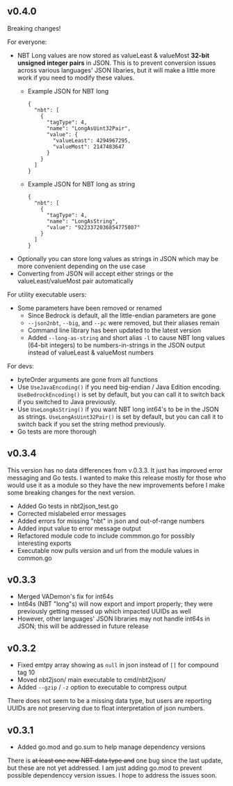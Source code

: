 ## v0.4.0

Breaking changes!

For everyone:

- NBT Long values are now stored as valueLeast & valueMost **32-bit unsigned
integer pairs** in JSON. This is to prevent conversion issues across various
languages' JSON libaries, but it will make a little more work if you need to
modify these values.
  - Example JSON for NBT long

        {
          "nbt": [
            {
              "tagType": 4,
              "name": "LongAsUint32Pair",
              "value": {
                "valueLeast": 4294967295,
                "valueMost": 2147483647
              }
            }
          ]
        }

  - Example JSON for NBT long as string

        {
          "nbt": [
            {
              "tagType": 4,
              "name": "LongAsString",
              "value": "9223372036854775807"
            }
          ]
        }

- Optionally you can store long values as strings in JSON which may be more
convenient depending on the use case
- Converting from JSON will accept either strings or the valueLeast/valueMost
pair automatically

For utility executable users:

- Some parameters have been removed or renamed
  - Since Bedrock is default, all the little-endian parameters are gone
  - `--json2nbt`, `--big`, and `--pc` were removed, but their aliases remain
  - Command line library has been updated to the latest version
  - Added `--long-as-string` and short alias `-l` to cause NBT long values
  (64-bit integers) to be numbers-in-strings in the JSON output instead of
  valueLeast & valueMost numbers

For devs:

- byteOrder arguments are gone from all functions
- Use `UseJavaEncoding()` if you need big-endian / Java Edition encoding.
`UseBedrockEncoding()` is set by default, but you can call it to switch back if
you switched to Java previously.
- Use `UseLongAsString()` if you want NBT long int64's to be in the JSON as
strings. `UseLongAsUint32Pair()` is set by default, but you can call it to
switch back if you set the string method previously.
- Go tests are more thorough

## v0.3.4

This version has no data differences from v.0.3.3. It just has improved error
messaging and Go tests. I wanted to make this release mostly for those who would
use it as a module so they have the new improvements before I make some breaking
changes for the next version.

- Added Go tests in nbt2json_test.go
- Corrected mislabeled error messages
- Added errors for missing "nbt" in json and out-of-range numbers
- Added input value to error message output
- Refactored module code to include commmon.go for possibly interesting exports
- Executable now pulls version and url from the module values in common.go

## v0.3.3

- Merged VADemon's fix for int64s
- Int64s (NBT "long"s) will now export and import properly; they were previously getting messed up which impacted UUIDs as well
- However, other languages' JSON libraries may not handle int64s in JSON; this will be addressed in future release

## v0.3.2

- Fixed emtpy array showing as `null` in json instead of `[]` for compound tag 10
- Moved nbt2json/ main executable to cmd/nbt2json/
- Added `--gzip` / `-z` option to executable to compress output

There does not seem to be a missing data type, but users are reporting UUIDs
are not preserving due to float interpretation of json numbers.

## v0.3.1

- Added go.mod and go.sum to help manage dependency versions

There is ~~at least one new NBT data type and~~ one bug since the last update,
but these are not yet addressed. I am just adding go.mod to prevent possible
dependenccy version issues. I hope to address the issues soon.